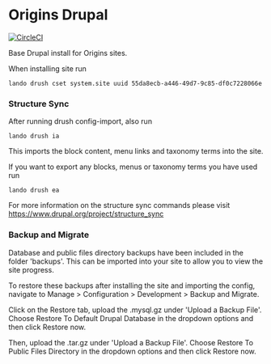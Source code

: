 # Origins Drupal

[![CircleCI](https://circleci.com/gh/dof-dss/nicsdru_cybersecurity.svg?style=svg)](https://circleci.com/gh/dof-dss/nicsdru_cybersecurity)

Base Drupal install for Origins sites.

When installing site run 
```shell script
lando drush cset system.site uuid 55da8ecb-a446-49d7-9c85-df0c7228066e
```

### Structure Sync
After running drush config-import, also run
```shell script
lando drush ia
```
This imports the block content, menu links and taxonomy terms into the site.


If you want to export any blocks, menus or taxonomy terms you have used run
```shell script
lando drush ea
```

For more information on the structure sync commands please visit https://www.drupal.org/project/structure_sync


### Backup and Migrate
Database and public files directory backups have been included in the folder 'backups'. This can be imported into your 
site to allow you to view the site progress.

To restore these backups after installing the site and importing the config, navigate to Manage > Configuration > 
Development > Backup and Migrate.

Click on the Restore tab, upload the .mysql.gz under 'Upload a Backup File'. Choose Restore To Default Drupal Database 
in the dropdown options and then click Restore now.

Then, upload the .tar.gz under 'Upload a Backup File'. Choose Restore To Public Files Directory in the dropdown options 
and then click Restore now.

